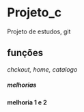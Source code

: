 # **Projeto_c**
Projeto de estudos, git 
## funções 
*chckout, home, catalogo*
##### melhorias
**melhoria 1 e 2**
